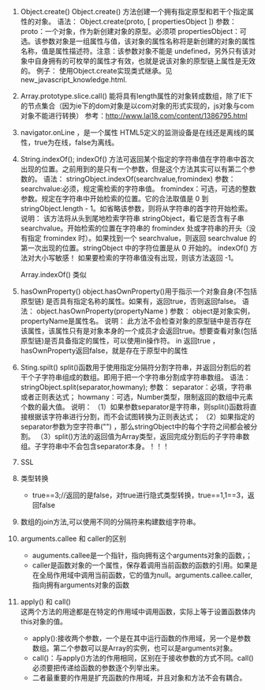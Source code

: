1. Object.create()
	Object.create() 方法创建一个拥有指定原型和若干个指定属性的对象。
	语法：
		Object.create(proto, [ propertiesObject ])
	参数：
		proto：一个对象，作为新创建对象的原型。必须项
		propertiesObject：可选。该参数对象是一组属性与值，该对象的属性名称将是新创建的对象的属性名称，值是属性描述符。注意：该参数对象不能是 undefined，另外只有该对象中自身拥有的可枚举的属性才有效，也就是说该对象的原型链上属性是无效的。
	例子：
		使用Object.create实现类式继承。见new_javascript_knowledge.html.
2. Array.prototype.slice.call() 能将具有length属性的对象转成数组，除了IE下的节点集合（因为ie下的dom对象是以com对象的形式实现的，js对象与com对象不能进行转换） 
	参考：http://www.lai18.com/content/1386795.html
3. navigator.onLine ，是一个属性
	HTML5定义的监测设备是在线还是离线的属性，true为在线，false为离线。
4. String.indexOf();
	indexOf() 方法可返回某个指定的字符串值在字符串中首次出现的位置。之前用到的是只有一个参数，但是这个方法其实可以有第二个参数的。
	语法：	
		stringObject.indexOf(searchvalue,fromindex)
	参数：
		searchvalue:必须，规定需检索的字符串值。
		fromindex：可选，可选的整数参数。规定在字符串中开始检索的位置。它的合法取值是 0 到 stringObject.length - 1。如省略该参数，则将从字符串的首字符开始检索。
	说明：
		该方法将从头到尾地检索字符串 stringObject，看它是否含有子串 searchvalue。开始检索的位置在字符串的 fromindex 处或字符串的开头（没有指定 fromindex 时）。如果找到一个 searchvalue，则返回 searchvalue 的第一次出现的位置。stringObject 中的字符位置是从 0 开始的。
		indexOf() 方法对大小写敏感！
		如果要检索的字符串值没有出现，则该方法返回 -1。

	Array.indexOf() 类似
5. hasOwnProperty()
	object.hasOwnProperty()用于指示一个对象自身(不包括原型链) 是否具有指定名称的属性。如果有，返回true，否则返回false。
	语法：
		object.hasOwnProperty(propertyName )
	参数：	
		object是对象实例，propertyName是属性名。
	说明：
		此方法不会检查对象的原型链中是否存在该属性，该属性只有是对象本身的一个成员才会返回true。想要查看对象(包括原型链)是否具备指定的属性，可以使用in操作符。
		in 返回true ，hasOwnProperty返回false，就是存在于原型中的属性
6. Sting.spilt()
    split()函数用于使用指定分隔符分割字符串，并返回分割后的若干个子字符串组成的数组。即用于把一个字符串分割成字符串数组。
    语法：
    	stringObject.split(separator,howmany);
    参数：
    	separator：必填，字符串或者正则表达式；
    	howmany：可选，Number类型，限制返回的数组中元素个数的最大值。
    说明：
    	（1）如果参数separator是字符串，则split()函数将直接根据该字符串进行分割，而不会试图转换为正则表达式；
    	（2）如果指定的separator参数为空字符串("") ，那么stringObject中的每个字符之间都会被分割。
    	（3）split()方法的返回值为Array类型，返回完成分割后的子字符串数组。子字符串中不会包含separator本身。！！！
7. SSL
8. 类型转换   
   * true==3;//返回的是false，对true进行隐式类型转换，true==1,1==3，返回false
9. 数组的join方法,可以使用不同的分隔符来构建数组字符串。
10. arguments.callee 和 caller的区别   
	* auguments.callee是一个指针，指向拥有这个arguments对象的函数，；
	* caller是函数对象的一个属性，保存着调用当前函数的函数的引用。如果是在全局作用域中调用当前函数，它的值为null。arguments.callee.caller,指向拥有arguments对象的函数
11. apply() 和 call()    
	这两个方法的用途都是在特定的作用域中调用函数，实际上等于设置函数体内this对象的值。    
	* apply():接收两个参数，一个是在其中运行函数的作用域，另一个是参数数组。第二个参数可以是Array的实例，也可以是arguments对象。
	* call()：与apply()方法的作用相同，区别在于接收参数的方式不同。call()必须要把传递给函数的参数逐个列举出来。
	* 二者最重要的作用是扩充函数的作用域，并且对象和方法不会有耦合。